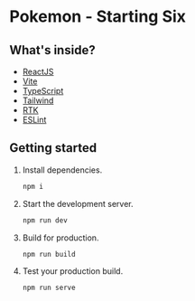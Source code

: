 # Pokemon - Starting Six

## What's inside?

-   [ReactJS](https://reactjs.org)
-   [Vite](https://vitejs.dev)
-   [TypeScript](https://www.typescriptlang.org)
-   [Tailwind](https://tailwindcss.com/)
-   [RTK](https://redux-toolkit.js.org/)
-   [ESLint](https://eslint.org)

## Getting started

1. Install dependencies.

    ```bash
    npm i
    ```

2. Start the development server.

    ```bash
    npm run dev
    ```

3. Build for production.

    ```bash
    npm run build
    ```

4. Test your production build.

    ```bash
    npm run serve
    ```
